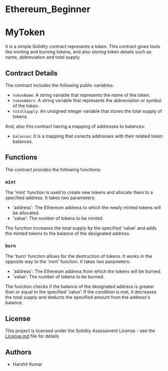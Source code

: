 # Ethereum_Beginner

# MyToken

It is a simple Solidity contract represents a token. This contract gives tools like minting and burning tokens, and also storing token details such as name, abbreviation and total supply. 

## Contract Details

The contract includes the following public variables:

- `tokenName`: A string variable that represents the name of the token.
- `tokenAbbrv`: A string variable that represents the abbreviation or symbol of the token.
- `totalSupply`: An unsigned integer variable that stores the total supply of tokens.

And, also this contract having a mapping of addresses to balances:

- `balances`: It is a mapping that conects addresses with their related token balances.

## Functions

The contract provides the following functions:

### `mint`

The 'mint' function is used to create new tokens and allocate them to a specified address. It takes two parameters:

- 'address': The Ethereum address to which the newly minted tokens will be allocated.
- 'value': The number of tokens to be minted.

The function increases the total supply by the specified 'value' and adds the minted tokens to the balance of the designated address.

### `burn`

The 'burn' function allows for the destruction of tokens. It works in the opposite way to the 'mint' function. It takes two parameters:

- 'address': The Ethereum address from which the tokens will be burned.
- 'value': The number of tokens to be burned.

The function checks if the balance of the designated address is greater than or equal to the specified 'value'. If the condition is met, it decreases the total supply and deducts the specified amount from the address's balance.

## License

This project is licensed under the Solidity Assessment License - see the [License.md](LICENSE.md) file for details

## Authors

- Harshit Kumar

